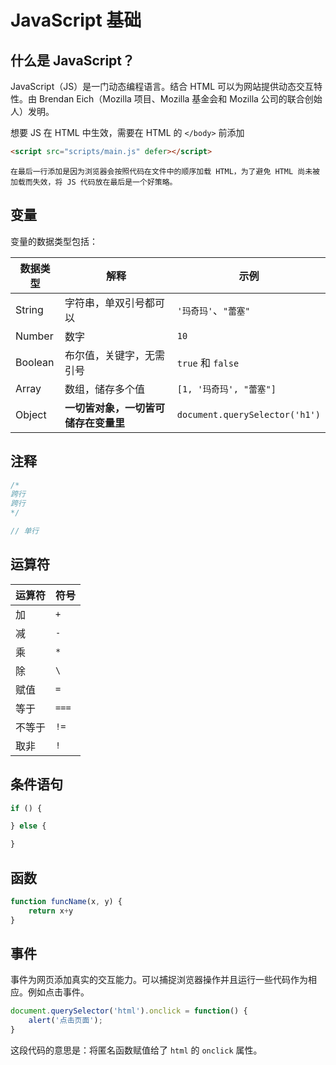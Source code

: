 # JavaScript 基础

## 什么是 JavaScript？

JavaScript（JS）是一门动态编程语言。结合 HTML 可以为网站提供动态交互特性。由 Brendan Eich（Mozilla 项目、Mozilla 基金会和 Mozilla 公司的联合创始人）发明。

想要 JS 在 HTML 中生效，需要在 HTML 的 `</body>` 前添加

```html
<script src="scripts/main.js" defer></script>
```

```{note}
在最后一行添加是因为浏览器会按照代码在文件中的顺序加载 HTML，为了避免 HTML 尚未被加载而失效，将 JS 代码放在最后是一个好策略。
```

## 变量

变量的数据类型包括：

| 数据类型 | 解释                                 | 示例                           |
| -------- | ------------------------------------ | ------------------------------ |
| String   | 字符串，单双引号都可以               | `'玛奇玛'`、`"蕾塞"`           |
| Number   | 数字                                 | `10`                           |
| Boolean  | 布尔值，关键字，无需引号             | `true` 和 `false`              |
| Array    | 数组，储存多个值                     | `[1, '玛奇玛', "蕾塞"]`        |
| Object   | **一切皆对象，一切皆可储存在变量里** | `document.querySelector('h1')` |

## 注释

```js
/*
跨行
跨行
*/

// 单行
```

## 运算符

| 运算符 | 符号  |
| ------ | ----- |
| 加     | `+`   |
| 减     | `-`   |
| 乘     | `*`   |
| 除     | `\`   |
| 赋值   | `=`   |
| 等于   | `===` |
| 不等于 | `!=`  |
| 取非   | `!`   |

## 条件语句

```js
if () {

} else {

}
```

## 函数

```js
function funcName(x, y) {
    return x+y
}
```

## 事件

事件为网页添加真实的交互能力。可以捕捉浏览器操作并且运行一些代码作为相应。例如点击事件。

```js
document.querySelector('html').onclick = function() {
    alert('点击页面');
}
```

这段代码的意思是：将匿名函数赋值给了 `html` 的 `onclick` 属性。
